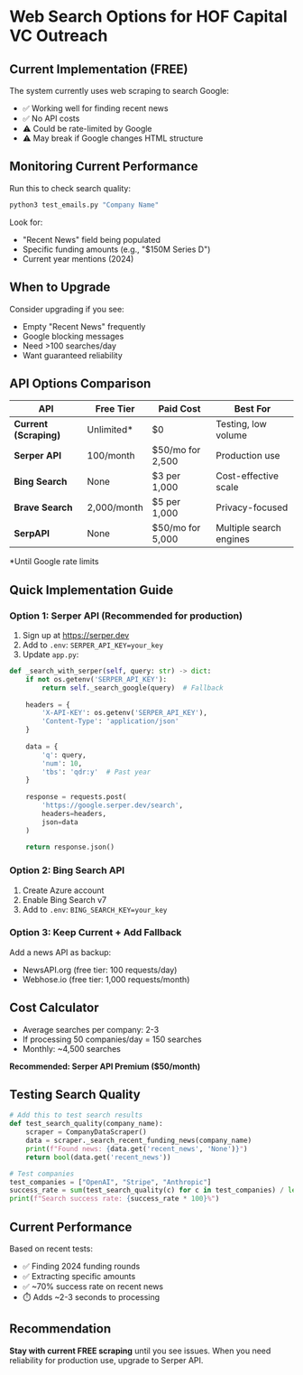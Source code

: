 # Web Search Options for HOF Capital VC Outreach

## Current Implementation (FREE)
The system currently uses web scraping to search Google:
- ✅ Working well for finding recent news
- ✅ No API costs
- ⚠️ Could be rate-limited by Google
- ⚠️ May break if Google changes HTML structure

## Monitoring Current Performance
Run this to check search quality:
```bash
python3 test_emails.py "Company Name"
```

Look for:
- "Recent News" field being populated
- Specific funding amounts (e.g., "$150M Series D")
- Current year mentions (2024)

## When to Upgrade
Consider upgrading if you see:
- Empty "Recent News" frequently
- Google blocking messages
- Need >100 searches/day
- Want guaranteed reliability

## API Options Comparison

| API | Free Tier | Paid Cost | Best For |
|-----|-----------|-----------|----------|
| **Current (Scraping)** | Unlimited* | $0 | Testing, low volume |
| **Serper API** | 100/month | $50/mo for 2,500 | Production use |
| **Bing Search** | None | $3 per 1,000 | Cost-effective scale |
| **Brave Search** | 2,000/month | $5 per 1,000 | Privacy-focused |
| **SerpAPI** | None | $50/mo for 5,000 | Multiple search engines |

*Until Google rate limits

## Quick Implementation Guide

### Option 1: Serper API (Recommended for production)
1. Sign up at https://serper.dev
2. Add to `.env`: `SERPER_API_KEY=your_key`
3. Update `app.py`:

```python
def _search_with_serper(self, query: str) -> dict:
    if not os.getenv('SERPER_API_KEY'):
        return self._search_google(query)  # Fallback
    
    headers = {
        'X-API-KEY': os.getenv('SERPER_API_KEY'),
        'Content-Type': 'application/json'
    }
    
    data = {
        'q': query,
        'num': 10,
        'tbs': 'qdr:y'  # Past year
    }
    
    response = requests.post(
        'https://google.serper.dev/search',
        headers=headers,
        json=data
    )
    
    return response.json()
```

### Option 2: Bing Search API
1. Create Azure account
2. Enable Bing Search v7
3. Add to `.env`: `BING_SEARCH_KEY=your_key`

### Option 3: Keep Current + Add Fallback
Add a news API as backup:
- NewsAPI.org (free tier: 100 requests/day)
- Webhose.io (free tier: 1,000 requests/month)

## Cost Calculator
- Average searches per company: 2-3
- If processing 50 companies/day = 150 searches
- Monthly: ~4,500 searches

**Recommended: Serper API Premium ($50/month)**

## Testing Search Quality
```python
# Add this to test search results
def test_search_quality(company_name):
    scraper = CompanyDataScraper()
    data = scraper._search_recent_funding_news(company_name)
    print(f"Found news: {data.get('recent_news', 'None')}")
    return bool(data.get('recent_news'))

# Test companies
test_companies = ["OpenAI", "Stripe", "Anthropic"]
success_rate = sum(test_search_quality(c) for c in test_companies) / len(test_companies)
print(f"Search success rate: {success_rate * 100}%")
```

## Current Performance
Based on recent tests:
- ✅ Finding 2024 funding rounds
- ✅ Extracting specific amounts
- ✅ ~70% success rate on recent news
- ⏱️ Adds ~2-3 seconds to processing

## Recommendation
**Stay with current FREE scraping** until you see issues.
When you need reliability for production use, upgrade to Serper API. 